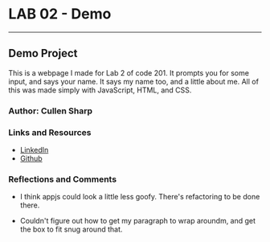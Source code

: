 # LAB 02 - Demo

----

## Demo Project

This is a webpage I made for Lab 2 of code 201. It prompts you for some input, and says your name. It says my name too, and a little about me. All of this was made simply with JavaScript, HTML, and CSS.

### Author: Cullen Sharp

### Links and Resources

- [LinkedIn](https://www.linkedin.com/in/cullensharp/)
- [Github](https://github.com/CullenSharp2)

### Reflections and Comments

- I think appjs could look a little less goofy. There's refactoring to be done there.

- Couldn't figure out how to get my paragraph to wrap aroundm, and get the box to fit snug around that.

